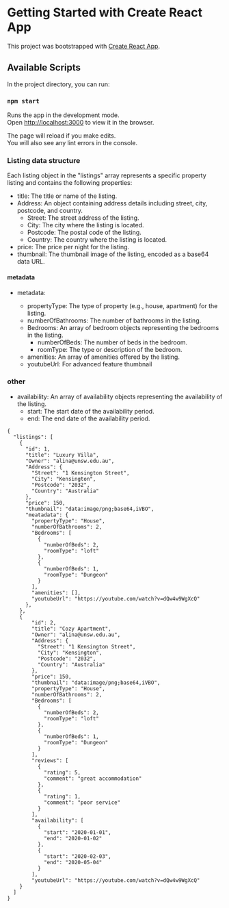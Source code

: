 # Getting Started with Create React App

This project was bootstrapped with [Create React App](https://github.com/facebook/create-react-app).

## Available Scripts

In the project directory, you can run:

### `npm start`

Runs the app in the development mode.\
Open [http://localhost:3000](http://localhost:3000) to view it in the browser.

The page will reload if you make edits.\
You will also see any lint errors in the console.

### Listing data structure
Each listing object in the "listings" array represents a specific property listing and contains the following properties:

- title: The title or name of the listing.
- Address: An object containing address details including street, city, postcode, and country.
    - Street: The street address of the listing.
    - City: The city where the listing is located.
    - Postcode: The postal code of the listing.
    - Country: The country where the listing is located.
- price: The price per night for the listing.
- thumbnail: The thumbnail image of the listing, encoded as a base64 data URL.

#### metadata

- metadata:

  - propertyType: The type of property (e.g., house, apartment) for the listing.
  - numberOfBathrooms: The number of bathrooms in the listing.
  - Bedrooms: An array of bedroom objects representing the bedrooms in the listing.
    - numberOfBeds: The number of beds in the bedroom.
    - roomType: The type or description of the bedroom.
  - amenities: An array of amenities offered by the listing.
  - youtubeUrl: For advanced feature thumbnail





### other

  - availability: An array of availability objects representing the availability of the listing.
      - start: The start date of the availability period.
    - end: The end date of the availability period.
```
{
  "listings": [
    {
      "id": 1,
      "title": "Luxury Villa",
      "Owner": "alina@unsw.edu.au",
      "Address": {
        "Street": "1 Kensington Street",
        "City": "Kensington",
        "Postcode": "2032",
        "Country": "Australia"
      },
      "price": 150,
      "thumbnail": "data:image/png;base64,iVBO",
      "meatadata": {
        "propertyType": "House",
        "numberOfBathrooms": 2,
        "Bedrooms": [
          {
            "numberOfBeds": 2,
            "roomType": "loft"
          },
          {
            "numberOfBeds": 1,
            "roomType": "Dungeon"
          }
        ],
        "amenities": [],
        "youtubeUrl": "https://youtube.com/watch?v=dQw4w9WgXcQ"
      },
    },
    {
        "id": 2,
        "title": "Cozy Apartment",
        "Owner": "alina@unsw.edu.au",
        "Address": {
          "Street": "1 Kensington Street",
          "City": "Kensington",
          "Postcode": "2032",
          "Country": "Australia"
        },
        "price": 150,
        "thumbnail": "data:image/png;base64,iVBO",
        "propertyType": "House",
        "numberOfBathrooms": 2,
        "Bedrooms": [
          {
            "numberOfBeds": 2,
            "roomType": "loft"
          },
          {
            "numberOfBeds": 1,
            "roomType": "Dungeon"
          }
        ],
        "reviews": [
          {
            "rating": 5,
            "comment": "great accommodation"
          },
          {
            "rating": 1,
            "comment": "poor service"
          }
        ],
        "availability": [
          {
            "start": "2020-01-01",
            "end": "2020-01-02"
          },
          {
            "start": "2020-02-03",
            "end": "2020-05-04"
          }
        ],
        "youtubeUrl": "https://youtube.com/watch?v=dQw4w9WgXcQ"
    }
  ]
}

```